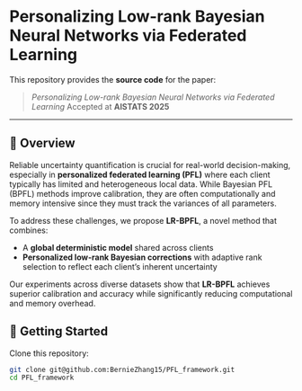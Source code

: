 # Personalizing Low-rank Bayesian Neural Networks via Federated Learning

This repository provides the **source code** for the paper:

> *Personalizing Low-rank Bayesian Neural Networks via Federated Learning*
> Accepted at **AISTATS 2025**

---

## 📌 Overview
Reliable uncertainty quantification is crucial for real-world decision-making, especially in **personalized federated learning (PFL)** where each client typically has limited and heterogeneous local data. While Bayesian PFL (BPFL) methods improve calibration, they are often computationally and memory intensive since they must track the variances of all parameters.

To address these challenges, we propose **LR-BPFL**, a novel method that combines:
- A **global deterministic model** shared across clients  
- **Personalized low-rank Bayesian corrections** with adaptive rank selection to reflect each client’s inherent uncertainty  

Our experiments across diverse datasets show that **LR-BPFL** achieves superior calibration and accuracy while significantly reducing computational and memory overhead.


## 🚀 Getting Started
Clone this repository:
```bash
git clone git@github.com:BernieZhang15/PFL_framework.git
cd PFL_framework


